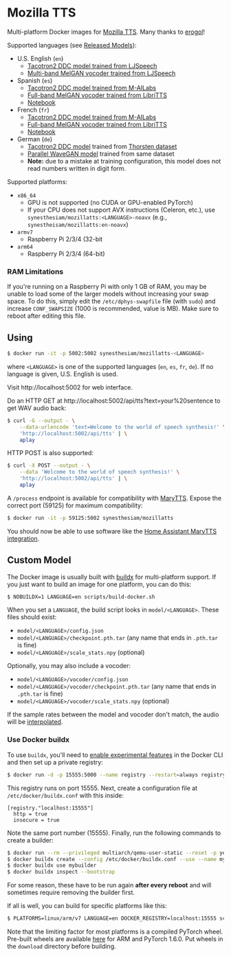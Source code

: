 # Mozilla TTS

Multi-platform Docker images for [Mozilla TTS](https://github.com/mozilla/TTS). Many thanks to [erogol](https://github.com/erogol)!

Supported languages (see [Released Models](https://github.com/mozilla/TTS/wiki/Released-Models)):

* U.S. English (`en`)
    * [Tacotron2 DDC model trained from LJSpeech](https://drive.google.com/drive/folders/1Y_0PcB7W6apQChXtbt6v3fAiNwVf4ER5?usp=sharing)
    * [Multi-band MelGAN vocoder trained from LJSpeech](https://drive.google.com/drive/folders/1XeRT0q4zm5gjERJqwmX5w84pMrD00cKD?usp=sharing)
* Spanish (`es`)
    * [Tacotron2 DDC model trained from M-AILabs](https://drive.google.com/drive/folders/1HxFUHQl6REh8CifOXL8IMlIyR9SDVcdu?usp=sharing)
    * [Full-band MelGAN vocoder trained from LibriTTS](https://drive.google.com/drive/folders/1LKAKOWqtUpiWr2Go3j5DFEFpUoQbW24C?usp=sharing)
    * [Notebook](https://colab.research.google.com/drive/1u_16ZzHjKYFn1HNVuA4Qf_i2MMFB9olY?usp=sharing)
* French (`fr`)
    * [Tacotron2 DDC model trained from M-AILabs](https://colab.research.google.com/drive/16T5avz3zOUNcIbF_dwfxnkZDENowx-tZ?usp=sharing)
    * [Full-band MelGAN vocoder trained from LibriTTS](https://drive.google.com/drive/folders/1LKAKOWqtUpiWr2Go3j5DFEFpUoQbW24C?usp=sharing)
    * [Notebook](https://colab.research.google.com/drive/16T5avz3zOUNcIbF_dwfxnkZDENowx-tZ?usp=sharing)
* German (`de`)
    * [Tacotron2 DDC model](https://colab.research.google.com/drive/1SPl226SwzrfMZltrVagIXya_ax4CsMh-?usp=sharing) trained from [Thorsten dataset](https://github.com/thorstenMueller/deep-learning-german-tts/)
    * [Parallel WaveGAN model](https://colab.research.google.com/drive/1SPl226SwzrfMZltrVagIXya_ax4CsMh-?usp=sharing) trained from same dataset
    * **Note:** due to a mistake at training configuration, this model does not read numbers written in digit form.

Supported platforms:

* `x86_64`
    * GPU is not supported (no CUDA or GPU-enabled PyTorch)
    * If your CPU does not support AVX instructions (Celeron, etc.), use `synesthesiam/mozillatts:<LANGUAGE>-noavx` (e.g., `synestheisam/mozillatts:en-noavx`)
* `armv7`
    * Raspberry Pi 2/3/4 (32-bit
* `arm64`
    * Raspberry Pi 2/3/4 (64-bit)
    
### RAM Limitations

If you're running on a Raspberry Pi with only 1 GB of RAM, you may be unable to load some of the larger models without increasing your swap space. To do this, simply edit the `/etc/dphys-swapfile` file (with `sudo`) and increase `CONF_SWAPSIZE` (1000 is recommended, value is MB). Make sure to reboot after editing this file.

## Using

```sh
$ docker run -it -p 5002:5002 synesthesiam/mozillatts-<LANGUAGE>
```

where `<LANGUAGE>` is one of the supported languages (`en`, `es`, `fr`, `de`). If no language is given, U.S. English is used.

Visit http://localhost:5002 for web interface.

Do an HTTP GET at http://localhost:5002/api/tts?text=your%20sentence to get WAV audio back:

```sh
$ curl -G --output - \
    --data-urlencode 'text=Welcome to the world of speech synthesis!' \
    'http://localhost:5002/api/tts' | \
    aplay
```

HTTP POST is also supported:

```sh
$ curl -X POST --output - \
    --data 'Welcome to the world of speech synthesis!' \
    'http://localhost:5002/api/tts' | \
    aplay
```

A `/process` endpoint is available for compatibility with [MaryTTS](http://mary.dfki.de/). Expose the correct port (59125) for maximum compatibility:

```sh
$ docker run -it -p 59125:5002 synesthesiam/mozillatts
```

You should now be able to use software like the [Home Assistant MaryTTS integration](https://www.home-assistant.io/integrations/marytts/).

## Custom Model

The Docker image is usually built with [buildx](https://docs.docker.com/buildx/working-with-buildx/) for multi-platform support. If you just want to build an image for one platform, you can do this:

```sh
$ NOBUILDX=1 LANGUAGE=en scripts/build-docker.sh
```

When you set a `LANGUAGE`, the build script looks in `model/<LANGUAGE>`. These files should exist:

* `model/<LANGUAGE>/config.json`
* `model/<LANGUAGE>/checkpoint.pth.tar` (any name that ends in `.pth.tar` is fine)
* `model/<LANGUAGE>/scale_stats.npy` (optional)

Optionally, you may also include a vocoder:

* `model/<LANGUAGE>/vocoder/config.json`
* `model/<LANGUAGE>/vocoder/checkpoint.pth.tar` (any name that ends in `.pth.tar` is fine)
* `model/<LANGUAGE>/vocoder/scale_stats.npy` (optional)

If the sample rates between the model and vocoder don't match, the audio will be [interpolated](https://github.com/mozilla/TTS/issues/520).

### Use Docker buildx

To use `buildx`, you'll need to [enable experimental features](https://docs.docker.com/buildx/working-with-buildx/) in the Docker CLI and then set up a private registry:

```sh
$ docker run -d -p 15555:5000 --name registry --restart=always registry:2
```

This registry runs on port 15555. Next, create a configuration file at `/etc/docker/buildx.conf` with this inside:

```
[registry."localhost:15555"]
  http = true
  insecure = true
```

Note the same port number (15555). Finally, run the following commands to create a builder:

```sh
$ docker run --rm --privileged multiarch/qemu-user-static --reset -p yes
$ docker buildx create --config /etc/docker/buildx.conf --use --name mybuilder
$ docker buildx use mybuilder
$ docker buildx inspect --bootstrap
```

For some reason, these have to be run again **after every reboot** and will sometimes require removing the builder first.

If all is well, you can build for specific platforms like this:

```sh
$ PLATFORMS=linux/arm/v7 LANGUAGE=en DOCKER_REGISTRY=localhost:15555 scripts/build-docker.sh
```

Note that the limiting factor for most platforms is a compiled PyTorch wheel. Pre-built wheels are available [here](https://github.com/synesthesiam/prebuilt-apps/releases) for ARM and PyTorch 1.6.0. Put wheels in the `download` directory before building.


